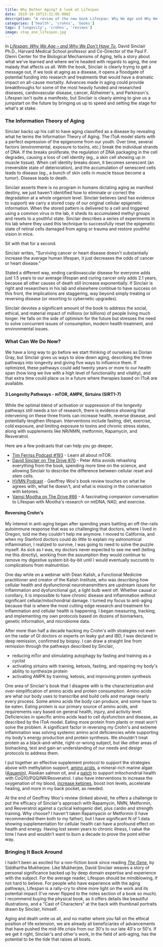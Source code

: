 ```yaml
---
title: Why Bother Aging? A look at Lifespan
date: 2019-10-16T13:31:05.000Z
description: "A review of the new book Lifespan: Why We Age and Why We Don’t Have To, and how I used anti-aging techniques to put my Crohn's disease into remission."
categories: ['health', 'crohns', 'books']
tags: ['longevity', 'crohns', 'reviews']
image: step_one_lifespan.jpg
---
```


In *[Lifespan: Why We Age – and Why We Don’t Have To](https://amzn.to/2MbSH7R)*, David Sinclair Ph.D., Harvard Medical School professor and Co-Director of the Paul F. Glenn Center for the Biological Mechanisms of Aging, tells a story about what we've learned and where we're headed with regards to aging, the one malady that affects us all. With the book, Sinclair is clearly trying to get a message out, if we look at aging as a disease, it opens a floodgate of potential funding into research and treatments that would have a dramatic impact on all-cause mortality. Advances made in aging could provide breakthroughs for some of the most heavily funded and researched diseases, cardiovascular disease, cancer, Alzheimer's, and Parkinson's. Lifespan isn't quite a manifesto, but Sinclair is clearly aiming to give us a jumpstart on the future by bringing us up to speed and setting the stage for what's at stake.

### The Information Theory of Aging

Sinclair backs up his call to have aging classified as a disease by revealing what he terms the Information Theory of Aging. The IToA model starts with a perfect expression of the epigenome from our youth. Over time, several factors (environmental, exposure to toxins, etc.) break the individual strands of DNA. If the breaks proliferate, the regulation of DNA packaging in the cell degrades, causing a loss of cell identity (eg., a skin cell showing up in muscle tissue). When cell identity breaks down, it becomes senescent (an irreversible state of deterioration), and the accumulation of senescent cells leads to disease (eg., a bunch of skin cells in muscle tissue become a tumor). Disease leads to death.

Sinclair asserts there is no program in humans dictating aging as manifest destiny, we just haven't identified how to eliminate or correct the degradation at a whole organism level. Sinclair believes (and has evidence to support) we carry a stored copy of our original cellular epigenetic information. When the stored pattern is delivered to a cell and triggered using a common virus in the lab, it sheds its accumulated methyl groups and resets to a youthful state. Sinclair describes a series of experiments in his lab where they used this technique to successfully reset the epigenetic state of retinal cells damaged from aging or trauma and restore youthful vision in mice.

Sit with that for a second. 

Sinclair writes, "Surviving cancer or heart disease doesn't substantially increase the average human lifespan, it just decreases the odds of cancer or heart disease." 

Stated a different way, ending cardiovascular disease for everyone adds just 1.5 years to our average lifespan and curing cancer only adds 2.1 years, because all other causes of death still increase exponentially. If Sinclair is right and researchers in his lab and elsewhere continue to have success on this front, the implications are staggering, way beyond simply treating or reversing disease (or resorting to cybernetic upgrades).

Sinclair devotes a significant amount of the book to address the social, ethical, and material impact of millions (or billions) of people living much longer. He falls on the side of optimism for the future but stresses the need to solve concurrent issues of consumption, modern health treatment, and environmental issues.

### What Can We Do Now?
We have a long way to go before we start thinking of ourselves as Dorian Gray, but Sinclair gives us ways to slow down aging, describing the three pathways into longevity and giving five ways to influence them. If optimized, these pathways could add twenty years or more to our health span (how long we live with a high level of functionality and vitality), and that extra time could place us in a future where therapies based on IToA are available.

#### 3 Longevity Pathways - mTOR, AMPK, Sirtuins (SIRT1-7)
While the optimal blend of activation or suppression of the longevity pathways still needs a ton of research, there is evidence showing that intervening on these three fronts can increase health, reverse disease, and potentially lengthen lifespan. Interventions include fasting, diet, exercise, cold exposure, and limiting exposure to toxins and chronic stress states, along with supplements like NR/NMN, metformin, Rapamycin, and Resveratrol. 

Here are a few podcasts that can help you go deeper,

* [Tim Ferriss Podcast #193](https://tim.blog/2016/10/20/my-life-extension-pilgrimage-to-easter-island/) - Learn all about mTOR.
* [David Sinclair on The Drive #70](https://peterattiamd.com/davidsinclair2/) - Peter Attia avoids rehashing everything from the book, spending more time on the science, and allowing Sinclair to describe the difference between cellular reset and stem cells.
* [HVMN Podcast](https://hvmn.com/podcast/lifespan-david-sinclair) - Geoffrey Woo's book review touches on what he agrees with, what he doesn't, and what is missing in the conversation with ketones. 
* [Vamsi Mootha on The Drive #66](https://peterattiamd.com/vamsimootha/) - A fascinating companion conversation to Lifespan with Mootha's research on mtDNA, NAD, and exercise.

#### Reversing Crohn's
My interest in anti-aging began after spending years battling an off-the-rails autoimmune response that was so challenging that doctors, where I lived in Oregon, told me they couldn't help me anymore. I moved to California, and when my Stanford doctors could do little to explain my astronomical inflammation, I realized to survive, I was going to need to solve the puzzle myself. As sick as I was, my doctors never expected to see me well (telling me this directly), working from the assumption they would continue to remove my digestive system bit-by-bit until I would eventually succumb to complications from malnutrition.

One day while on a webinar with Dean Kalish, a Functional Medicine practitioner and creator of the Kalish Institute, who was describing how cellular health and dysfunctional neurotransmitters are upstream issues for inflammation and dysfunctional gut, a light bulb went off. Whether causal or corollary, it is impossible to have chronic disease and inflammation without significant cellular/mitochondrial damage. I turned my focus to anti-aging because that is where the most cutting edge research and treatment for inflammation and cellular health is happening. I began measuring, tracking, and implementing my own protocols based on dozens of biomarkers, genetic information, and microbiome data.

After more than half a decade hacking my Crohn's with strategies not even on the radar of GI doctors or experts on leaky gut and IBD, I was declared in deep remission, confirmed by biopsy. I can draw a straight line from remission through the pathways described by Sinclair,

* reducing mTor and stimulating autophagy by fasting and training as a cyclist
* activating sirtuins with training, ketosis, fasting, and repairing my body's ability to synthesize protein
* activating AMPK by training, ketosis, and improving protein synthesis

One area of Sinclair's book that I disagree with is the characterization and over-simplification of amino acids and protein consumption. Amino acids are what our body uses to transcribe and build cells and manage nearly every process. Some amino acids the body can produce, and some have to be eaten. Eating protein is our primary source of amino acids, and requirements vary based on general health, injury, and activity level. Deficiencies in specific amino acids lead to cell dysfunction and disease, as described by the IToA model. Eating more protein from plants or meat won't solve the problem. A significant factor in reversing my Crohn's and extreme inflammation was solving systemic amino acid deficiencies while supporting my body's energy production and protein synthesis. We shouldn't treat protein as a black-and-white, right-or-wrong subject, but like other areas of biohacking, test and gain an understanding of our needs and design protocols to address them.

I put together an effective supplement protocol to support the strategies above with methylation support, [amino acids](https://amzn.to/2OT2GQX), a mineral-rich marine algae ([Aquamin](https://amzn.to/31fF77K)), Alaskan salmon oil, and a [patch](https://www.patchmd.com/CoQ10-Plus-Topical-Patch.html) to support mitochondrial health with CoQ10/PQQ/NR/Resveratrol.  I also have interventions to increase the oxygenation of my blood, [increase ketones](https://hvmn.com/ketone-ester?r=kzbhpeln), boost iron levels, accelerate healing, and more in my back pocket, as needed.

At the end of Geoffrey Woo's review (linked above), he offers a challenge to put the efficacy of Sinclair's approach with Rapamycin, NMN, Metformin, and Resveratrol against a cyclical ketogenic diet, plus cardio and strength training. Why choose? I haven't taken Rapamyacin or Metformin (I have recommended them both to my father), but I have significant N of 1 data showing supplementation for cellular health can have a profound effect on health and energy. Having lost seven years to chronic illness, I value the time I have and wouldn't want to burn a decade to prove the point either way.

### Bringing It Back Around
I hadn't been as excited for a non-fiction book since reading *[The Gene](https://amzn.to/2OPWp8J)*, by Siddhartha Mukherjee. Like Mukherjee, David Sinclair weaves a story of personal significance backed up by deep domain expertise and experience with the subject. For the average reader, Lifespan should be mindblowing, if not hard to believe. For people who have experience with the aging pathways, Lifespan is a rally-cry to shine more light on the work and its potential impact (I've never flipped to the notes section of a book so much). I recommend buying the physical book, as it offers details like beautiful illustrations, and a "Cast of Characters" at the back with thumbnail portraits drawn by Sinclair, himself.

Aging and death unite us all, and no matter where you fall on the ethical position of life extension, we are already all beneficiaries of advancements that have pushed the mid-life crisis from our 30's to our late 40's or 50's. If we get it right, Sinclair's and other's work, in the field of anti-aging, has the potential to be the tide that raises all boats.